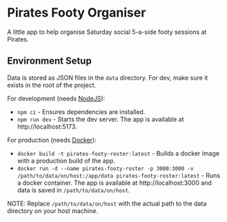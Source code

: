# Pirates Footy Organiser

A little app to help organise Saturday social 5-a-side footy sessions at Pirates.

## Environment Setup

Data is stored as JSON files in the `data` directory. For dev, make sure it exists in the root of the project.

For development (needs [NodeJS](https://nodejs.org/en)):
* `npm ci` - Ensures dependencies are installed.
* `npm run dev` - Starts the dev server. The app is available at http://localhost:5173.

For production (needs [Docker](https://www.docker.com/)):
* `docker build -t pirates-footy-roster:latest` - Builds a docker image with a production build of the app.
* `docker run -d --name pirates-footy-roster -p 3000:3000 -v /path/to/data/on/host:/app/data pirates-footy-roster:latest` - Runs a docker container. The app is available at http://localhost:3000 and data is saved in `/path/to/data/on/host`.

NOTE: Replace `/path/to/data/on/host` with the actual path to the data directory on your host machine.